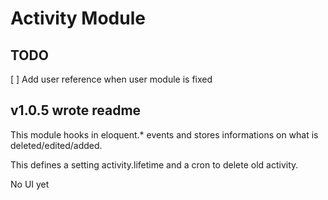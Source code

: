 # Activity Module

## TODO
[ ] Add user reference when user module is fixed

## v1.0.5 wrote readme

This module hooks in eloquent.* events and stores informations on what is deleted/edited/added.

This defines a setting activity.lifetime and a cron to delete old activity.

No UI yet